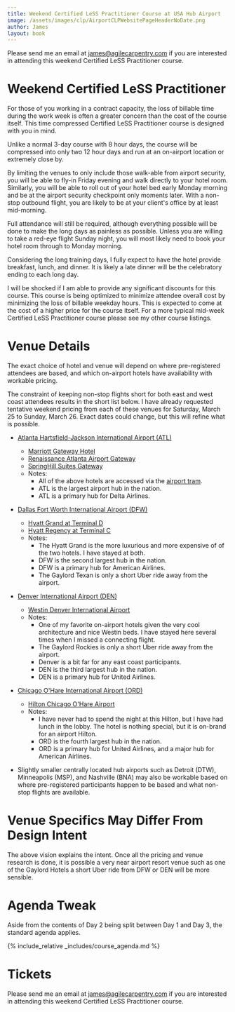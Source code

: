 ```yaml
---
title: Weekend Certified LeSS Practitioner Course at USA Hub Airport
image: /assets/images/clp/AirportCLPWebsitePageHeaderNoDate.png
author: James
layout: book
---
```

Please send me an email at <a href="mailto: james@agilecarpentry.com">james@agilecarpentry.com</a> if you are interested in attending this  weekend Certified LeSS Practitioner course.

# Weekend Certified LeSS Practitioner

For those of you working in a contract capacity, the loss of billable time during the work week is often a greater concern than the cost of the course itself. This time compressed Certified LeSS Practitioner course is designed with you in mind.

Unlike a normal 3-day course with 8 hour days, the course will be compressed into only two 12 hour days and run at an on-airport location or extremely close by. 

By limiting the venues to only include those walk-able from airport security, you will be able to fly-in Friday evening and walk directly to your hotel room. Similarly, you will be able to roll out of your hotel bed early Monday morning and be at the airport security checkpoint only moments later. With a non-stop outbound flight, you are likely to be at your client's office by at least mid-morning.

Full attendance will still be required, although everything possible will be done to make the long days as painless as possible. Unless you are willing to take a red-eye flight Sunday night, you will most likely need to book your hotel room through to Monday morning.

Considering the long training days, I fully expect to have the hotel provide breakfast, lunch, and dinner. It is likely a late dinner will be the celebratory ending to each long day.

I will be shocked if I am able to provide any significant discounts for this course. This course is being optimized to minimize attendee overall cost by minimizing the loss of billable weekday hours. This is expected to come at the cost of a higher price for the course itself. For a more typical mid-week Certified LeSS Practitioner course please see my other course listings.

# Venue Details

The exact choice of hotel and venue will depend on where pre-registered attendees are based, and which on-airport hotels have availability with workable pricing. 

The constraint of keeping non-stop flights short for both east and west coast attendees results in the short list below. I have already requested tentative weekend pricing from each of these venues for Saturday, March 25 to Sunday, March 26. Exact dates could change, but this will refine what is possible.

* [Atlanta Hartsfield-Jackson International Airport (ATL)](https://www.atl.com/)
  + [Marriott Gateway Hotel](https://www.marriott.com/en-us/hotels/atlma-atlanta-airport-marriott-gateway/overview/)
  + [Renaissance Atlanta Airport Gateway](https://www.marriott.com/en-us/hotels/atlag-renaissance-atlanta-airport-gateway-hotel/overview/)
  + [SpringHill Suites Gateway](https://www.marriott.com/en-us/hotels/atlgi-springhill-suites-atlanta-airport-gateway/overview/)
  + Notes:
    + All of the above hotels are accessed via the [airport tram](https://martaguide.com/things-to-know-about-the-atlanta-skytrain/).
    + ATL is the largest airport hub in the nation.
    + ATL is a primary hub for Delta Airlines.

* [Dallas Fort Worth International Airport (DFW)](https://www.dfwairport.com/)
  + [Hyatt Grand at Terminal D](https://www.hyatt.com/en-US/hotel/texas/grand-hyatt-dfw/dfwgh)
  + [Hyatt Regency at Terminal C](https://www.hyatt.com/en-US/hotel/texas/hyatt-regency-dfw-international-airport/dfwap)
  + Notes:
    + The Hyatt Grand is the more luxurious and more expensive of of the two hotels. I have stayed at both.
    + DFW is the second largest hub in the nation. 
    + DFW is a primary hub for American Airlines.
    + The Gaylord Texan is only a short Uber ride away from the airport.

* [Denver International Airport (DEN)](https://www.flydenver.com/)
  + [Westin Denver International Airport](https://www.marriott.com/en-us/hotels/denaw-the-westin-denver-international-airport/overview/)
  + Notes:
    + One of my favorite on-airport hotels given the very cool architecture and nice Westin beds. I have stayed here several times when I missed a connecting flight.
    + The Gaylord Rockies is only a short Uber ride away from the airport.
    + Denver is a bit far for any east coast participants.
    + DEN is the third largest hub in the nation. 
    + DEN is a primary hub for United Airlines.

* [Chicago O'Hare International Airport (ORD)](https://www.flychicago.com/ohare/home/pages/default.aspx)
  + [Hilton Chicago O'Hare Airport](https://www.hilton.com/en/hotels/chiohhh-hilton-chicago-ohare-airport/)
  + Notes:
    + I have never had to spend the night at this Hilton, but I have had lunch in the lobby. The hotel is nothing special, but it is on-brand for an airport Hilton.
    + ORD is the fourth largest hub in the nation.
    + ORD is a primary hub for United Airlines, and a major hub for American Airlines.

* Slightly smaller centrally located hub airports such as Detroit (DTW), Minneapolis (MSP), and Nashville (BNA) may also be workable based on where pre-registered participants happen to be based and what non-stop flights are available.

# Venue Specifics May Differ From Design Intent

The above vision explains the intent. Once all the pricing and venue research is done, it is possible a very near airport resort venue such as one of the Gaylord Hotels a short Uber ride from DFW or DEN will be more sensible.

# Agenda Tweak
Aside from the contents of Day 2 being split between Day 1 and Day 3, the standard agenda applies.

{% include_relative _includes/course_agenda.md %}

# Tickets

Please send me an email at <a href="mailto: james@agilecarpentry.com">james@agilecarpentry.com</a> if you are interested in attending this  weekend Certified LeSS Practitioner course.



